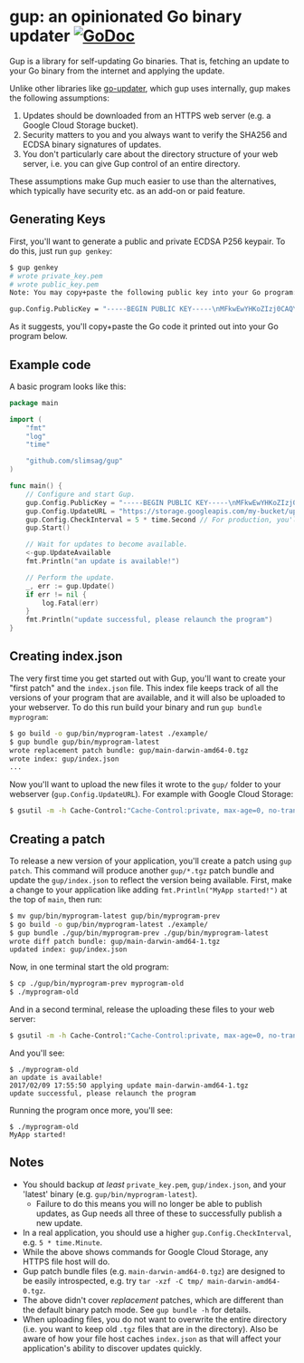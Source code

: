 # gup: an opinionated Go binary updater [![GoDoc](https://godoc.org/github.com/slimsag/gup?status.svg)](https://godoc.org/github.com/slimsag/gup)

Gup is a library for self-updating Go binaries. That is, fetching an update to your Go binary from the internet and applying the update.

Unlike other libraries like [go-updater](https://github.com/inconshreveable/go-update), which gup uses internally, gup makes the following assumptions:

1. Updates should be downloaded from an HTTPS web server (e.g. a Google Cloud Storage bucket).
2. Security matters to you and you always want to verify the SHA256 and ECDSA binary signatures of updates.
3. You don't particularly care about the directory structure of your web server, i.e. you can give Gup control of an entire directory.

These assumptions make Gup much easier to use than the alternatives, which typically have security etc. as an add-on or paid feature.

## Generating Keys

First, you'll want to generate a public and private ECDSA P256 keypair. To do this, just run `gup genkey`:

```bash
$ gup genkey
# wrote private_key.pem
# wrote public_key.pem
Note: You may copy+paste the following public key into your Go program:

gup.Config.PublicKey = "-----BEGIN PUBLIC KEY-----\nMFkwEwYHKoZIzj0CAQYIKoZIzj0DAQcDQgAEm5DKV8SqS7HjIVtsFjGc93TYr/LA\naE9p72sF6qc1MjYMUoukScQoY0MysgEdekf/cmiWpKYwLc2rn8BnBRdz+w==\n-----END PUBLIC KEY-----\n"
```

As it suggests, you'll copy+paste the Go code it printed out into your Go program below.

## Example code

A basic program looks like this:

```Go
package main

import (
	"fmt"
	"log"
	"time"

	"github.com/slimsag/gup"
)

func main() {
	// Configure and start Gup.
	gup.Config.PublicKey = "-----BEGIN PUBLIC KEY-----\nMFkwEwYHKoZIzj0CAQYIKoZIzj0DAQcDQgAEm5DKV8SqS7HjIVtsFjGc93TYr/LA\naE9p72sF6qc1MjYMUoukScQoY0MysgEdekf/cmiWpKYwLc2rn8BnBRdz+w==\n-----END PUBLIC KEY-----\n"
	gup.Config.UpdateURL = "https://storage.googleapis.com/my-bucket/updates/$GUP"
	gup.Config.CheckInterval = 5 * time.Second // For production, you'll want to use something larger
	gup.Start()

	// Wait for updates to become available.
	<-gup.UpdateAvailable
	fmt.Println("an update is available!")

	// Perform the update.
	_, err := gup.Update()
	if err != nil {
		log.Fatal(err)
	}
	fmt.Println("update successful, please relaunch the program")
}
```

## Creating index.json

The very first time you get started out with Gup, you'll want to create your "first patch" and the `index.json` file. This index file keeps track of all the versions of your program that are available, and it will also be uploaded to your webserver. To do this run build your binary and run `gup bundle myprogram`:

```bash
$ go build -o gup/bin/myprogram-latest ./example/
$ gup bundle gup/bin/myprogram-latest
wrote replacement patch bundle: gup/main-darwin-amd64-0.tgz
wrote index: gup/index.json
...
```

Now you'll want to upload the new files it wrote to the `gup/` folder to your webserver (`gup.Config.UpdateURL`). For example with Google Cloud Storage:

```bash
$ gsutil -m -h Cache-Control:"Cache-Control:private, max-age=0, no-transform" cp -a public-read -r gup/* gs://my-bucket/updates
```

## Creating a patch

To release a new version of your application, you'll create a patch using `gup patch`. This command will produce another `gup/*.tgz` patch bundle and update the `gup/index.json` to reflect the version being available. First, make a change to your application like adding `fmt.Println("MyApp started!")` at the top of `main`, then run:

```bash
$ mv gup/bin/myprogram-latest gup/bin/myprogram-prev
$ go build -o gup/bin/myprogram-latest ./example/
$ gup bundle ./gup/bin/myprogram-prev ./gup/bin/myprogram-latest 
wrote diff patch bundle: gup/main-darwin-amd64-1.tgz
updated index: gup/index.json
```

Now, in one terminal start the old program:

```bash
$ cp ./gup/bin/myprogram-prev myprogram-old
$ ./myprogram-old 
```

And in a second terminal, release the uploading these files to your web server:

```bash
$ gsutil -m -h Cache-Control:"Cache-Control:private, max-age=0, no-transform" cp -a public-read -r gup/* gs://my-bucket/updates
```

And you'll see:

```
$ ./myprogram-old 
an update is available!
2017/02/09 17:55:50 applying update main-darwin-amd64-1.tgz
update successful, please relaunch the program
```

Running the program once more, you'll see:

```
$ ./myprogram-old 
MyApp started!
```

## Notes

- You should backup _at least_ `private_key.pem`, `gup/index.json`, and your 'latest' binary (e.g. `gup/bin/myprogram-latest`).
  - Failure to do this means you will no longer be able to publish updates, as Gup needs all three of these to successfully publish a new update. 
- In a real application, you should use a higher `gup.Config.CheckInterval`, e.g. `5 * time.Minute`.
- While the above shows commands for Google Cloud Storage, any HTTPS file host will do.
- Gup patch bundle files (e.g. `main-darwin-amd64-0.tgz`) are designed to be easily introspected, e.g. try `tar -xzf -C tmp/ main-darwin-amd64-0.tgz`.
- The above didn't cover _replacement_ patches, which are different than the default binary patch mode. See `gup bundle -h` for details.
- When uploading files, you do not want to overwrite the entire directory (i.e. you want to keep old `.tgz` files that are in the directory). Also be aware of how your file host caches `index.json` as that will affect your application's ability to discover updates quickly.

